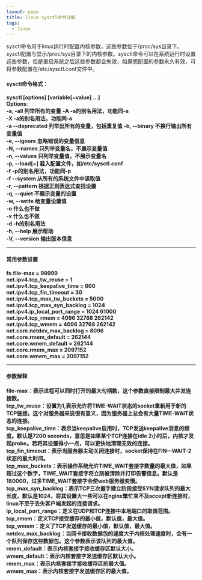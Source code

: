 ```yaml
---
layout: page
title: linux sysctl命令详解
tags:
  - linux
---
```

sysctl命令用于linux运行时配置内核参数，这些参数位于/proc/sys目录下。sysctl配置与显示/proc/sys目录下的内核参数。sysctl命令可以在系统运行时设置这些参数，但是重启系统之后这些参数都会失效，如果想配置的参数永久有效，可将参数配置在/etc/sysctl.conf文件中。 
#### sysctl命令格式：
**sysctl [options] [variable[=value] ...]**  
**Options**:  
**-a, -all 列举所有的变量** 
**-A -a的别名用法，功能同-a**  
**-X -a的别名用法，功能同-a**  
**-a --deprecated 列举出所有的变量，包括重复值**
**-b, --binary 不换行输出所有变量值**  
**-e, --ignore 忽略错误的变量信息**  
**-N, --names  只列举变量名，不展示变量值**  
**-n, --values 只列举变量值，不展示变量名**  
**-p, --load[=<file>] 载入配置文件，如/etc/sysctl.conf**  
**-f -p的别名用法，功能同-p**  
**-f --system 从所有的系统文件中读取值**  
**-r, --pattern <expression> 根据正则表达式查找设置**  
**-q, --quiet 不展示变量的设置**  
**-w, --write 给变量设置值**  
**-o 什么也不做**  
**-x 什么也不做**  
**-d -h的别名用法**  
**-h, --help 展示帮助**  
**-V, --version 输出版本信息**  
  
- - - -

#### 常用参数设置
**fs.file-max = 99999**  
**net.ipv4.tcp_tw_reuse = 1**  
**net.ipv4.tcp_keepalive_time = 600**  
**net.ipv4.tcp_fin_timeout = 30**  
**net.ipv4.tcp_max_tw_buckets = 5000**  
**net.ipv4.tcp_max_syn_backlog = 1024**  
**net.ipv4.ip_local_port_range = 1024  61000**  
**net.ipv4.tcp_rmem = 4096 32768 262142**  
**net.ipv4.tcp_wmem = 4096 32768 262142**  
**net.core.netdev_max_backlog = 8096**  
**net.core.rmem_default = 262144**  
**net.core.wmem_default = 262144**  
**net.core.rmem_max = 2097152**  
**net.core.wmem_max = 2097152**  

- - - -

#### 参数解释
**file-max：表示进程可以同时打开的最大句柄数，这个参数直接限制最大并发连接数。**  
**tcp_tw_reuse：设置为1,表示允许将TIME-WAIT状态的socket重新用于新的TCP链接。这个对服务器来说很有意义，因为服务器上总会有大量TIME-WAIT状态的连接。**  
**tcp_keepalive_time：表示当keepalive启用时，TCP发送keepalive消息的频度。默认是7200 seconds，意思是如果某个TCP连接在idle 2小时后，内核才发起probe。若将其设置得小一点，可以更快地清理无效的连接。**  
**tcp_fin_timeout：表示当服务器主动关闭连接时，socket保持在FIN—WAIT-2状态的最大时间。**  
**tcp_max_buckets：表示操作系统允许TIME_WAIT套接字数量的最大值，如果超过这个数字，TIME_WAIT套接字将立刻被清除并打印告警信息。默认是180000，过多TIME_WAIT套接字会使web服务器变慢。**  
**tcp_max_syn_backlog：表示TCP三次握手建立阶段接受SYN请求队列的最大长度，默认是1024，将其设置大一些可以在nginx繁忙来不及accept新连接时，linux不至于丢失客户端发起的连接请求。**  
**ip_local_port_range：定义在UDP和TCP连接中本地端口的取值范围。**  
**tcp_rmem：定义TCP接受缓存的最小值，默认值，最大值。**  
**tcp_wmem：定义了TCP发送缓存的最小值，默认值，最大值。**  
**netdev_max_backlog：当网卡接收数据包的速度大于内核处理速度时，会有一个队列保存这些数据包。这个参数表示该队列的最大值。**  
**rmem_default：表示内核套接字接收缓存区默认大小。**  
**wmem_default：表示内核套接字发送缓存区默认大小。**  
**rmem_max：表示内核套接字接收缓存区的最大值。**  
**wmem_max：表示内核套接字发送缓存区的最大值。**   
